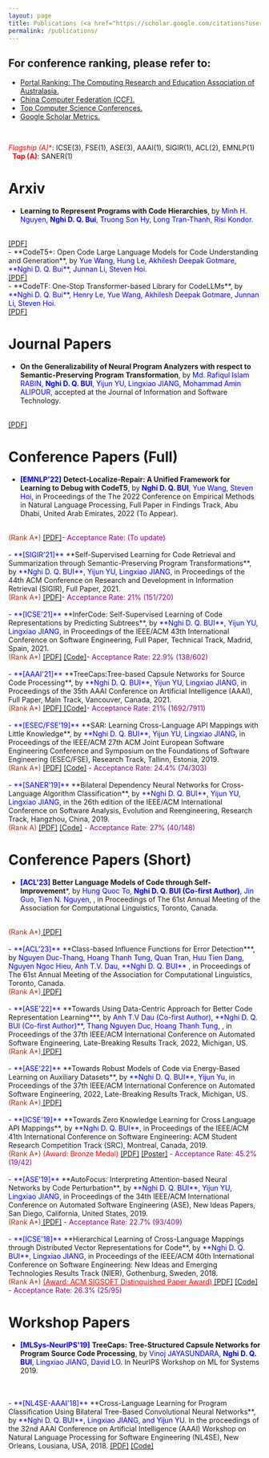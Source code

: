 ```yaml
---
layout: page
title: Publications (<a href="https://scholar.google.com/citations?user=QwybxYsAAAAJ&hl=en" target="_blank"> Google Scholar </a>, <a href="https://dblp.uni-trier.de/pid/207/7870.html" target="_blank"> DBLP </a>, <a href="https://www.researchgate.net/profile/Nghi-Bui-2" target="_blank"> Research Gate </a>) 
permalink: /publications/
---
```

## For conference ranking, please refer to: 
- <a href="http://portal.core.edu.au/conf-ranks/" target="_blank"> Portal Ranking: The Computing Research and Education Association of Australasia. </a>
- <a href="https://www.ccf.org.cn/Academic_Evaluation/TCSE_SS_PDL/" target="_blank"> China Computer Federation (CCF). </a>
- <a href="https://research.com/conference-rankings/computer-science/2021" target="_blank"> Top Computer Science Conferences. </a>
- <a href="https://scholar.google.com/citations?view_op=top_venues&hl=en&vq=eng" target="_blank"> Google Scholar Metrics. </a>
<br>

<span style="color:red">**Flagship (A*)**</span>: ICSE(3), FSE(1), ASE(3), AAAI(1), SIGIR(1), ACL(2), EMNLP(1)   &nbsp; &nbsp;    <span style="color:red">**Top (A)**</span>: SANER(1)

# Arxiv
- **Learning to Represent Programs with Code Hierarchies**, by <span style="color:blue">Minh H. Nguyen, **Nghi D. Q. Bui**, Truong Son Hy, Long Tran-Thanh, Risi Kondor</span>.
<br>
<a href="https://arxiv.org/pdf/2205.15479.pdf" target="_blank"> [PDF]</a>
<br>
- **CodeT5+: Open Code Large Language Models for Code Understanding and Generation**, by <span style="color:blue">Yue Wang, Hung Le, Akhilesh Deepak Gotmare, **Nghi D. Q. Bui**, Junnan Li, Steven Hoi</span>.
<br>
<a href="https://arxiv.org/abs/2305.07922" target="_blank"> [PDF]</a>
<br>
- **CodeTF: One-Stop Transformer-based Library for CodeLLMs**, by <span style="color:blue">**Nghi D. Q. Bui**, Henry Le, Yue Wang, Akhilesh Deepak Gotmare, Junnan Li, Steven Hoi</span>.
<br>
<a href="https://arxiv.org/abs/2306.00029" target="_blank"> [PDF]</a>
<br> 


# Journal Papers
- **On the Generalizability of Neural Program Analyzers with respect to Semantic-Preserving Program Transformation**, by <span style="color:blue">Md. Rafiqul Islam RABIN, **Nghi D. Q. BUI**, Yijun YU, Lingxiao JIANG, Mohammad Amin ALIPOUR</span>, accepted at the Journal of Information and Software Technology.
<br>
<a href="https://arxiv.org/pdf/2008.01566.pdf" target="_blank"> [PDF]</a>

# Conference Papers (Full)
- <span style="color:blue">**[EMNLP'22]**</span> **Detect-Localize-Repair: A Unified Framework for Learning to Debug with CodeT5**, by <span style="color:blue">**Nghi D. Q. BUI**, Yue Wang, Steven Hoi</span>, in Proceedings of the The 2022 Conference on Empirical Methods in Natural Language Processing, Full Paper in Findings Track, Abu Dhabi, United Arab Emirates, 2022 (To Appear).
<br>
<span style="color:#AB2F15">(Rank A*)</span> <a href="" target="_blank"> [PDF]</a><span style="color:#8B008B">- Acceptance Rate: (To update) </span>
<br>
<br>
- <span style="color:blue">**[SIGIR'21]**</span> **Self-Supervised Learning for Code Retrieval and Summarization through Semantic-Preserving Program Transformations**, by <span style="color:blue">**Nghi D. Q. BUI**, Yijun YU, Lingxiao JIANG</span>, in Proceedings of the 44th ACM Conference on Research and Development in Information Retrieval (SIGIR), Full Paper, 2021.
<br>
<span style="color:#AB2F15">(Rank A*)</span> <a href="https://arxiv.org/abs/2009.02731" target="_blank"> [PDF]</a><span style="color:#8B008B">- Acceptance Rate: 21% (151/720)</span>
<br>
<br>
- <span style="color:blue">**[ICSE'21]**</span> **InferCode: Self-Supervised Learning of Code Representations by Predicting Subtrees**, by <span style="color:blue">**Nghi D. Q. BUI**, Yijun YU, Lingxiao JIANG</span>, in Proceedings of the IEEE/ACM 43th International Conference on Software Engineering, Full Paper, Technical Track, Madrid, Spain, 2021.
<br>
<span style="color:#AB2F15">(Rank A*)</span> <a href="/files/ICSE_2021.pdf" target="_blank"> [PDF]</a> <a href="https://github.com/bdqnghi/infercode" target="_blank"> [Code]</a><span style="color:#8B008B">- Acceptance Rate: 22.9% (138/602)</span>
<br>
<br>
- <span style="color:blue">**[AAAI'21]**</span> **TreeCaps:Tree-based Capsule Networks for Source Code Processing**, by <span style="color:blue">**Nghi D. Q. BUI**, Yijun YU, Lingxiao JIANG</span>, in Proceedings of the 35th AAAI Conference on Artificial Intelligence (AAAI), Full Paper, Main Track, Vancouver, Canada, 2021. 
<br>
<span style="color:#AB2F15">(Rank A*)</span> <a href="/files/AAAI_2021.pdf" target="_blank"> [PDF]</a><a href="https://github.com/bdqnghi/treecaps" target="_blank"> [Code]</a><span style="color:#8B008B">- Acceptance Rate: 21% (1692/7911)</span>
<br>
<br>
- <span style="color:blue">**[ESEC/FSE'19]**</span> **SAR: Learning Cross-Language API Mappings with Little Knowledge**, by <span style="color:blue">**Nghi D. Q. BUI**, Yijun YU, Lingxiao JIANG</span>, in Proceedings of the IEEE/ACM 27th ACM Joint European Software Engineering Conference and Symposium on the Foundations of Software Engineering (ESEC/FSE), Research Track, Tallinn, Estonia, 2019.
<br>
<span style="color:#AB2F15">(Rank A*)</span> <a href="/files/FSE_2019.pdf" target="_blank"> [PDF]</a> <a href="https://github.com/bdqnghi/SAR_API_mapping" target="_blank"> [Code]</a> <span style="color:#8B008B"> - Acceptance Rate: 24.4% (74/303) </span>
<br>
<br>
- <span style="color:blue">**[SANER'19]**</span> **Bilateral Dependency Neural Networks for Cross-Language Algorithm Classification**, by <span style="color:blue">**Nghi D. Q. BUI**, Yijun YU, Lingxiao JIANG</span>, in the 26th edition of the IEEE/ACM International Conference on Software Analysis, Evolution and Reengineering, Research Track, Hangzhou, China, 2019.
<br>
<span style="color:#AB2F15">(Rank A)</span> <a href="/files/SANER_2019_bilateral_dependency.pdf" target="_blank"> [PDF]</a> <a href="https://github.com/bdqnghi/bi-tbcnn" target="_blank"> [Code]</a> <span style="color:#8B008B"> - Acceptance Rate: 27% (40/148) </span>


# Conference Papers (Short)
- <span style="color:blue">**[ACL'23]**</span> **Better Language Models of Code through Self-Improvement***, by <span style="color:blue">Hung Quoc To, **Nghi D. Q. BUI (Co-first Author)**, Jin Guo, Tien N. Nguyen, </span>, in Proceedings of The 61st Annual Meeting of the Association for Computational Linguistics, Toronto, Canada.
<br>
<span style="color:#AB2F15">(Rank A*)</span><a href="/files/ASE_2022_noise_detection.pdf" target="_blank"> [PDF]</a> <span style="color:#8B008B"></span>
<br>
<br>
- <span style="color:blue">**[ACL'23]**</span> **Class-based Influence Functions for Error Detection***, by <span style="color:blue">Nguyen Duc-Thang, Hoang Thanh Tung, Quan Tran, Huu Tien Dang, Nguyen Ngoc Hieu, Anh T.V. Dau, **Nghi D. Q. BUI** </span>, in Proceedings of The 61st Annual Meeting of the Association for Computational Linguistics, Toronto, Canada.
<br>
<span style="color:#AB2F15">(Rank A*)</span><a href="/files/ASE_2022_noise_detection.pdf" target="_blank"> [PDF]</a> <span style="color:#8B008B"></span>
<br>
<br> 
- <span style="color:blue">**[ASE'22]**</span> **Towards Using Data-Centric Approach for Better Code Representation Learning***, by <span style="color:blue">Anh T.V Dau (Co-first Author), **Nghi D. Q. BUI (Co-first Author)**, Thang Nguyen Duc, Hoang Thanh Tung, </span>, in Proceedings of the 37th IEEE/ACM International Conference on Automated Software Engineering, Late-Breaking Results Track, 2022, Michigan, US.
<br>
<span style="color:#AB2F15">(Rank A*)</span><a href="/files/ASE_2022_noise_detection.pdf" target="_blank"> [PDF]</a> <span style="color:#8B008B"></span>
<br>
<br> 
- <span style="color:blue">**[ASE'22]**</span> **Towards Robust Models of Code via Energy-Based Learning on Auxiliary Datasets**, by <span style="color:blue">**Nghi D. Q. BUI**, Yijun Yu</span>, in Proceedings of the 37th IEEE/ACM International Conference on Automated Software Engineering, 2022, Late-Breaking Results Track, Michigan, US.
<br>
<span style="color:#AB2F15">(Rank A*)</span><a href="/files/ASE_2022_OOD_detection.pdf" target="_blank"> [PDF]</a> <span style="color:#8B008B"> </span>
<br>
<br>
- <span style="color:blue">**[ICSE'19]**</span> **Towards Zero Knowledge Learning for Cross Language API Mappings**, by <span style="color:blue">**Nghi D. Q. BUI**</span>, in Proceedings of the IEEE/ACM 41th International Conference on Software Engineering: ACM Student Research Competition Track (SRC), Montreal, Canada, 2019.
<br>
<span style="color:#AB2F15">(Rank A*)</span>  <span style="color:red">(Award: Bronze Medal)</span> <a href="/files/ICSE_2019_SRC.pdf" target="_blank">[PDF]</a> <a href="/files/ICSE_2019_poster.pdf" target="_blank">[Poster]</a> <span style="color:#8B008B"> - Acceptance Rate: 45.2% (19/42)</span>
<br>
<br>
- <span style="color:blue">**[ASE'19]**</span> **AutoFocus: Interpreting Attention-based Neural Networks by Code Perturbation**, by <span style="color:blue">**Nghi D. Q. BUI**, Yijun YU, Lingxiao JIANG</span>, in Proceedings of the 34th IEEE/ACM International Conference on Automated Software Engineering (ASE), New Ideas Papers, San Diego, California, United States, 2019.
<br>
<span style="color:#AB2F15">(Rank A*)</span><a href="/files/ASE_2019_NIER.pdf" target="_blank"> [PDF]</a> <span style="color:#8B008B"> - Acceptance Rate: 22.7% (93/409)</span>
<br>
<br>
- <span style="color:blue">**[ICSE'18]**</span> **Hierarchical Learning of Cross-Language Mappings through Distributed Vector Representations for Code**, by <span style="color:blue">**Nghi D. Q. BUI**, Lingxiao JIANG</span>, in Proceedings of the IEEE/ACM 40th International Conference on Software Engineering: New Ideas and Emerging Technologies Results Track (NIER), Gothenburg, Sweden, 2018.
<br>
<span style="color:#AB2F15">(Rank A*)</span> <a href="https://www.icse2018.org/info/awards" style="color:red" target="_blank"> (Award: ACM SIGSOFT Distinguished Paper Award) </a> <a href="/files/ICSE_2018_NIER.pdf" target="_blank"> [PDF]</a> <a href="https://github.com/bdqnghi/hierarchical-programming-language-mapping" target="_blank"> [Code]</a> <span style="color:#8B008B"> - Acceptance Rate: 26.3% (25/95)</span>

# Workshop Papers
- <span style="color:blue">**[MLSys-NeurIPS'19]**</span> **TreeCaps: Tree-Structured Capsule Networks for Program Source Code Processing**, by <span style="color:blue">Vinoj JAYASUNDARA, **Nghi D. Q. BUI**, Lingxiao JIANG, David LO</span>. In NeurIPS Workshop on ML for Systems 2019.
<br>
<br>
- <span style="color:blue">**[NL4SE-AAAI'18]**</span> **Cross-Language Learning for Program Classification Using Bilateral Tree-Based Convolutional Neural Networks**, by <span style="color:blue">**Nghi D. Q. BUI**, Lingxiao JIANG, and Yijun YU</span>. In the proceedings of the 32nd AAAI Conference on Artificial Intelligence (AAAI) Workshop on Natural Language Processing for Software Engineering (NL4SE), New Orleans, Lousiana, USA, 2018.  <a href="/files/AAAI_18_cross_language_learning.pdf" target="_blank"> [PDF]</a> <a href="https://github.com/bdqnghi/bi-tbcnn" target="_blank"> [Code]</a>

